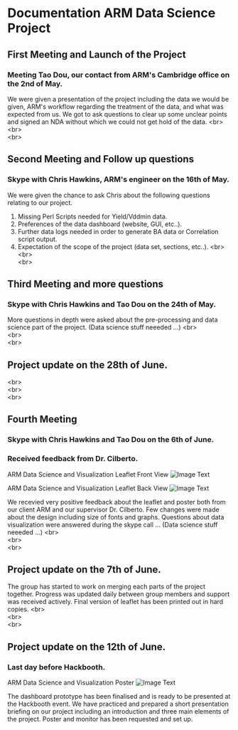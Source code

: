 # Documentation ARM Data Science Project
## First Meeting and Launch of the Project
### Meeting Tao Dou, our contact from ARM's Cambridge office on the 2nd of May.

We were given a presentation of the project including the data we would be given, ARM's workflow regarding the treatment of the data, and what was expected from us. We got to ask questions to clear up some unclear points and signed an NDA without which we could not get hold of the data. 
\<br>  
\<br>  
\<br>  

## Second Meeting and Follow up questions
### Skype with Chris Hawkins, ARM's engineer on the 16th of May.

We were given the chance to ask Chris about the following questions relating to our project. 
1. Missing Perl Scripts needed for Yield/Vddmin data.
2. Preferences of the data dashboard (website, GUI, etc..).
3. Further data logs needed in order to generate BA data or Correlation script output.
4. Expectation of the scope of the project (data set, sections, etc..).
\<br>  
\<br>  
\<br>  

## Third Meeting and more questions
### Skype with Chris Hawkins and Tao Dou on the 24th of May.

More questions in depth were asked about the pre-processing and data science part of the project. 
(Data science stuff neeeded ...) 
\<br>  
\<br>  
\<br>  

## Project update on the 28th of June.
\<br>  
\<br>  
\<br>  


## Fourth Meeting 
### Skype with Chris Hawkins and Tao Dou on the 6th of June.
### Received feedback from Dr. Cilberto.

ARM Data Science and Visualization Leaflet Front View
![Image Text](https://github.com/tanyuzhuo/arm/blob/master/Images/ARM%20leaflet%201.PNG)

ARM Data Science and Visualization Leaflet Back View
![Image Text](https://github.com/tanyuzhuo/arm/blob/master/Images/ARM%20leaflet%202.PNG)

We recevied very positive feedback about the leaflet and poster both from our client ARM and our supervisor Dr. Cilberto. Few changes were made about the design including size of fonts and graphs. Questions about data visualization were answered during the skype call ... (Data science stuff neeeded ...) 
\<br>  
\<br>  
\<br>  

## Project update on the 7th of June.

The group has started to work on merging each parts of the project together. Progress was updated daily between group members and support was received actively. Final version of leaflet has been printed out in hard copies. 
\<br>  
\<br>  
\<br>  

## Project update on the 12th of June.
### Last day before Hackbooth.

ARM Data Science and Visualization Poster
![Image Text](https://github.com/tanyuzhuo/arm/blob/master/Images/ARM%20poster.PNG)

The dashboard prototype has been finalised and is ready to be presented at the Hackbooth event. We have practiced and prepared a short presentation briefing on our project including an introduction and three main elements of the project. Poster and monitor has been requested and set up.
